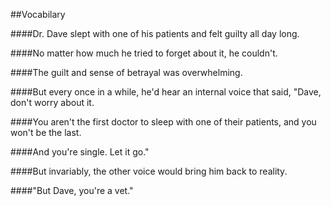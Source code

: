 ##Vocabilary

####Dr. Dave slept with one of his patients and felt guilty all day long. 

####No matter how much he tried to forget about it, he couldn't. 

####The guilt and sense of betrayal was overwhelming. 

####But every once in a while, he'd hear an internal voice that said, "Dave, don't worry about it. 

####You aren't the first doctor to sleep with one of their patients, and you won't be the last. 

####And you're single. Let it go."

####But invariably, the other voice would bring him back to reality.

####"But Dave, you're a vet." 
